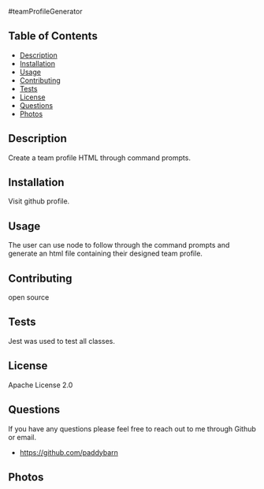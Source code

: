 #teamProfileGenerator

## Table of Contents

- [Description](#description)
- [Installation](#installation)
- [Usage](#usage)
- [Contributing](#contributing)
- [Tests](#tests)
- [License](#license)
- [Questions](#questions)
- [Photos](#photos)

## Description

Create a team profile HTML through command prompts.

## Installation

Visit github profile.

## Usage

The user can use node to follow through the command prompts and generate an html file containing their designed team profile.

## Contributing

open source

## Tests

Jest was used to test all classes.

## License

Apache License 2.0

## Questions

If you have any questions please feel free to reach out to me through Github or email.

- https://github.com/paddybarn

## Photos
